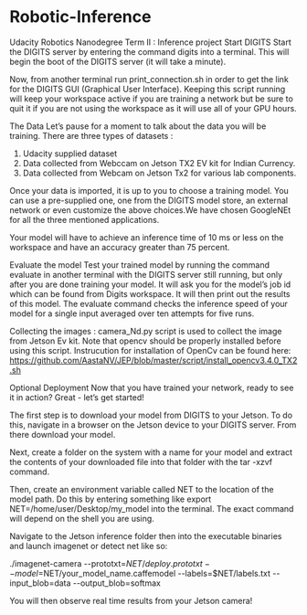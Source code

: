# Robotic-Inference
Udacity Robotics Nanodegree Term II : Inference project
Start DIGITS
Start the DIGITS server by entering the command digits into a terminal. This will begin the boot of the DIGITS server (it will take a minute).

Now, from another terminal run print_connection.sh in order to get the link for the DIGITS GUI (Graphical User Interface). Keeping this script running will keep your workspace active if you are training a network but be sure to quit it if you are not using the workspace as it will use all of your GPU hours.

The Data
Let’s pause for a moment to talk about the data you will be training. There are three types of datasets : 
1. Udacity supplied dataset 
2. Data  collected from Webccam on Jetson TX2 EV kit for Indian Currency. 
3. Data collected from Webcam on Jetson Tx2 for various lab components. 

Once your data is imported, it is up to you to choose a training model. You can use a pre-supplied one, one from the DIGITS model store, an external network or even customize the above choices.We have chosen GoogleNEt for all the three mentioned applications. 

Your model will have to achieve an inference time of 10 ms or less on the workspace and have an accuracy greater than 75 percent.

Evaluate the model
Test your trained model by running the command evaluate in another terminal with the DIGITS server still running, but only after you are done training your model. It will ask you for the model’s job id which can be found from Digits workspace. It will then print out the results of this model. The evaluate command checks the inference speed of your model for a single input averaged over ten attempts for five runs. 

Collecting the images : camera_Nd.py script is used to collect the image from Jetson Ev kit. Note that opencv should be properly installed before using this script. Instrucution for installation of OpenCv can be found here: 
https://github.com/AastaNV/JEP/blob/master/script/install_opencv3.4.0_TX2.sh

Optional Deployment
Now that you have trained your network, ready to see it in action? Great - let’s get started!

The first step is to download your model from DIGITS to your Jetson. To do this, navigate in a browser on the Jetson device to your DIGITS server. From there download your model.

Next, create a folder on the system with a name for your model and extract the contents of your downloaded file into that folder with the tar -xzvf command.

Then, create an environment variable called NET to the location of the model path. Do this by entering something like export NET=/home/user/Desktop/my_model into the terminal. The exact command will depend on the shell you are using.

Navigate to the Jetson inference folder then into the executable binaries and launch imagenet or detect net like so:

./imagenet-camera --prototxt=$NET/deploy.prototxt --model=$NET/your_model_name.caffemodel --labels=$NET/labels.txt --input_blob=data --output_blob=softmax

You will then observe real time results from your Jetson camera!
